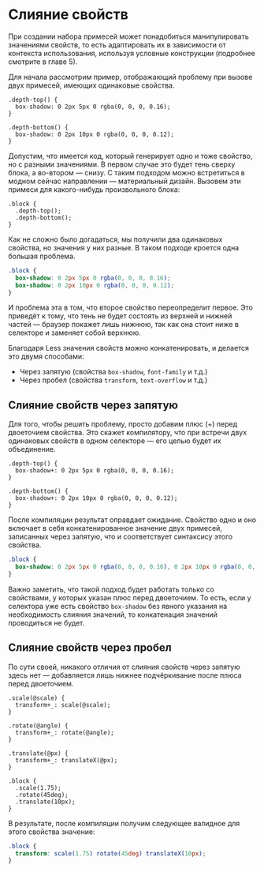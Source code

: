 # Слияние свойств

При создании набора примесей может понадобиться манипулировать значениями свойств, то есть адаптировать их в зависимости от контекста использования, используя условные конструкции (подробнее смотрите в главе 5).

Для начала рассмотрим пример, отображающий проблему при вызове двух примесей, имеющих одинаковые свойства.

```less
.depth-top() {
  box-shadow: 0 2px 5px 0 rgba(0, 0, 0, 0.16);
}

.depth-bottom() {
  box-shadow: 0 2px 10px 0 rgba(0, 0, 0, 0.12);
}
```

Допустим, что имеется код, который генерирует одно и тоже свойство, но с разными значениями. В первом случае это будет тень сверху блока, а во-втором — снизу. С таким подходом можно встретиться в модном сейчас направлении — материальный дизайн. Вызовем эти примеси для какого-нибудь произвольного блока:

```less
.block {
  .depth-top();
  .depth-bottom();
}
```

Как не сложно было догадаться, мы получили два одинаковых свойства, но значения у них разные. В таком подходе кроется одна большая проблема.

```css
.block {
  box-shadow: 0 2px 5px 0 rgba(0, 0, 0, 0.16);
  box-shadow: 0 2px 10px 0 rgba(0, 0, 0, 0.12);
}
```

И проблема эта в том, что второе свойство переопределит первое. Это приведёт к тому, что тень не будет состоять из верхней и нижней частей — браузер покажет лишь нижнюю, так как она стоит ниже в селекторе и заменяет собой верхнюю.

Благодаря Less значения свойств можно конкатенировать, и делается это двумя способами:

- Через запятую (свойства `box-shadow`, `font-family` и т.д.)
- Через пробел (свойства `transform`, `text-overflow` и т.д.)

## Слияние свойств через запятую

Для того, чтобы решить проблему, просто добавим плюс (+) перед двоеточием свойства. Это скажет компилятору, что при встречи двух одинаковых свойств в одном селекторе — его целью будет их объединение.

```less
.depth-top() {
  box-shadow+: 0 2px 5px 0 rgba(0, 0, 0, 0.16);
}

.depth-bottom() {
  box-shadow+: 0 2px 10px 0 rgba(0, 0, 0, 0.12);
}
```

После компиляции результат оправдает ожидание. Свойство одно и оно включает в себя конкатенированное значение двух примесей, записанных через запятую, что и соответствует синтаксису этого свойства.

```css
.block {
  box-shadow: 0 2px 5px 0 rgba(0, 0, 0, 0.16), 0 2px 10px 0 rgba(0, 0, 0, 0.12);
}
```

Важно заметить, что такой подход будет работать только со свойствами, у которых указан плюс перед двоеточием. То есть, если у селектора уже есть свойство `box-shadow` без явного указания на необходимость слияния значений, то конкатенация значений проводиться не будет.

## Слияние свойств через пробел

По сути своей, никакого отличия от слияния свойств через запятую здесь нет — добавляется лишь нижнее подчёркивание после плюса перед двоеточием.

```less
.scale(@scale) {
  transform+_: scale(@scale);
}

.rotate(@angle) {
  transform+_: rotate(@angle);
}

.translate(@px) {
  transform+_: translateX(@px);
}

.block {
  .scale(1.75);
  .rotate(45deg);
  .translate(10px);
}
```

В результате, после компиляции получим следующее валидное для этого свойства значение:

```css
.block {
  transform: scale(1.75) rotate(45deg) translateX(10px);
}
```
